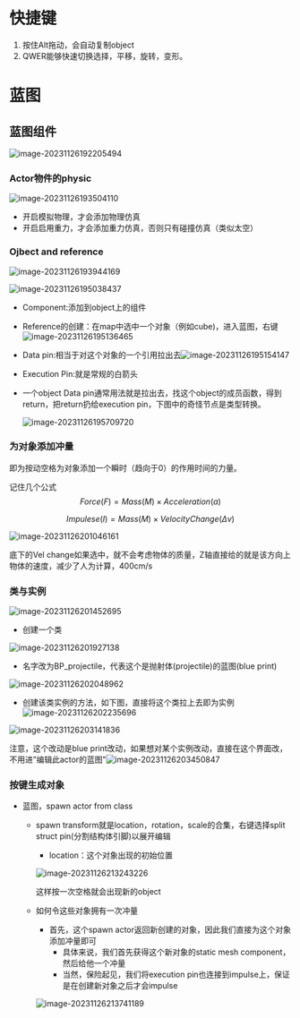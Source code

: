 # 快捷键

1. 按住Alt拖动，会自动复制object
2. QWER能够快速切换选择，平移，旋转，变形。



# 蓝图

## 蓝图组件

![image-20231126192205494](./assets/image-20231126192205494.png)

### Actor物件的physic

![image-20231126193504110](./assets/image-20231126193504110.png)

* 开启模拟物理，才会添加物理仿真
* 开启启用重力，才会添加重力仿真，否则只有碰撞仿真（类似太空）

### Ojbect and reference

![image-20231126193944169](./assets/image-20231126193944169.png)

![image-20231126195038437](./assets/image-20231126195038437.png)

* Component:添加到object上的组件

* Reference的创建：在map中选中一个对象（例如cube)，进入蓝图，右键![image-20231126195136465](./assets/image-20231126195136465.png)

* Data pin:相当于对这个对象的一个引用拉出去![image-20231126195154147](./assets/image-20231126195154147.png)

* Execution Pin:就是常规的白箭头

* 一个object Data pin通常用法就是拉出去，找这个object的成员函数，得到return，把return扔给execution pin，下图中的奇怪节点是类型转换。

  ![image-20231126195709720](./assets/image-20231126195709720.png)



### 为对象添加冲量

即为按动空格为对象添加一个瞬时（趋向于0）的作用时间的力量。

记住几个公式
$$
Force(F) = Mass(M) \times Acceleration(a)
$$

$$
Impulese(I) = Mass(M) \times VelocityChange(\Delta v)
$$

![image-20231126201046161](./assets/image-20231126201046161.png)

底下的Vel change如果选中，就不会考虑物体的质量，Z轴直接给的就是该方向上物体的速度，减少了人为计算，400cm/s



### 类与实例

![image-20231126201452695](./assets/image-20231126201452695.png)

* 创建一个类

![image-20231126201927138](./assets/image-20231126201927138.png)

* 名字改为BP_projectile，代表这个是抛射体(projectile)的蓝图(blue print)

![image-20231126202048962](./assets/image-20231126202048962.png)

* 创建该类实例的方法，如下图，直接将这个类拉上去即为实例![image-20231126202235696](./assets/image-20231126202235696.png)

![image-20231126203141836](./assets/image-20231126203141836.png)

注意，这个改动是blue print改动，如果想对某个实例改动，直接在这个界面改，不用进”编辑此actor的蓝图"![image-20231126203450847](./assets/image-20231126203450847.png)







### 按键生成对象

* 蓝图，spawn actor from class

  * spawn transform就是location，rotation，scale的合集，右键选择split struct pin(分割结构体引脚)以展开编辑

    * location：这个对象出现的初始位置

    ![image-20231126213243226](./assets/image-20231126213243226.png)

    这样按一次空格就会出现新的object

  * 如何令这些对象拥有一次冲量

    * 首先，这个spawn actor返回新创建的对象，因此我们直接为这个对象添加冲量即可
      * 具体来说，我们首先获得这个新对象的static mesh component，然后给他一个冲量
      * 当然，保险起见，我们将execution pin也连接到impulse上，保证是在创建新对象之后才会impulse

    ![image-20231126213741189](./assets/image-20231126213741189.png)

    
